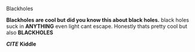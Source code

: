  Blackholes


**Blackholes are cool but did you know this about black holes.** black holes suck in **ANYTHING** even light cant escape.
Honestly thats pretty cool but also **BLACKHOLES**




















































***CITE*** **Kiddle**
